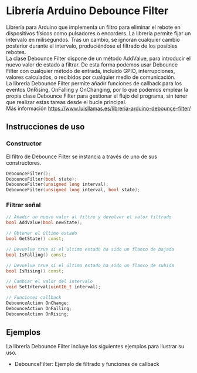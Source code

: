 # Librería Arduino Debounce Filter
Librería para Arduino que implementa un filtro para eliminar el rebote en dispositivos físicos como pulsadores o encorders. La librería permite fijar un intervalo en milisegundos. Tras un cambio, se ignoran cualquier cambio posterior durante el intervalo, produciéndose el filtrado de los posibles rebotes. <br />
La clase Debounce Filter dispone de un método AddValue, para introducir el nuevo valor de estado a filtrar. De esta forma podemos usar Debounce Filter con cualquier método de entrada, incluido GPIO, interrupciones, valores calculados, o recibidos por cualquier medio de comunicación. <br />
La librería Debounce Filter permite añadir funciones de callback para los eventos OnRising, OnFalling y OnChanging, por lo que podemos emplear la propia clase Debounce Filter para gestionar el flujo del programa, sin tener que realizar estas tareas desde el bucle principal. <br />
Más información https://www.luisllamas.es/libreria-arduino-debounce-filter/

## Instrucciones de uso

### Constructor 
El filtro de Debounce Filter se instancia a través de uno de sus constructores.

```c++
DebounceFilter();
DebounceFilter(bool state);
DebounceFilter(unsigned long interval);
DebounceFilter(unsigned long interval, bool state);
```

### Filtrar señal
```c++
// Añadir un nuevo valor al filtro y devolver el valor filtrado
bool AddValue(bool newState);

// Obtener el último estado
bool GetState() const;

// Devuelve true si el ultimo estado ha sido un flanco de bajada
bool IsFalling() const;

// Devuelve true si el último estado ha sido un flanco de subida
bool IsRising() const;

// Cambiar el valor del intervalo
void SetInterval(uint16_t interval);

// Funciones callback
DebounceAction OnChange;
DebounceAction OnFalling;
DebounceAction OnRising;
```

## Ejemplos
La librería Debounce Filter incluye los siguientes ejemplos para ilustrar su uso.
* DebounceFilter: Ejemplo de filtrado y funciones de callback
